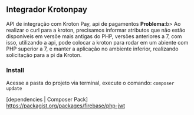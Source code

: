 ## Integrador Krotonpay
API de integração com Kroton Pay, api de pagamentos
<b>Problema:</b>b>
Ao realizar o curl para a kroton, precisamos informar atributos que não estão disponíveis em versõe mais antigas do PHP, versões anteriores a 7, com isso, utilizando a api, pode colocar a kroton para rodar em um abiente com PHP superior a 7, e manter a aplicação no ambiente inferior, realizando solicitação para a pi da Kroton.

### Install
Acesse a pasta do projeto via terminal, execute o comando: `composer update`

[dependencies | Composer Pack]
https://packagist.org/packages/firebase/php-jwt
